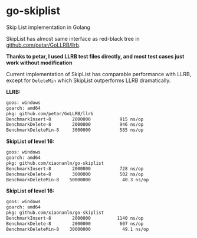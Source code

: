 # go-skiplist
Skip List implementation in Golang

SkipList has almost same interface as red-black tree in [github.com/petar/GoLLRB/llrb](https://github.com/petar/GoLLRB).

**Thanks to petar, I used LLRB test files directly, and most test cases just work without modification**

Current implementation of SkipList has comparable performance with LLRB, except for `DeleteMin` 
which SkipList outperforms LLRB dramatically.

**LLRB:**
```bash
goos: windows
goarch: amd64
pkg: github.com/petar/GoLLRB/llrb
BenchmarkInsert-8      	 2000000	       915 ns/op
BenchmarkDelete-8      	 2000000	       946 ns/op
BenchmarkDeleteMin-8   	 3000000	       585 ns/op
```

**SkipList of level 16:**  
```bash
goos: windows
goarch: amd64
pkg: github.com/xiaonanln/go-skiplist
BenchmarkInsert-8      	 2000000	       728 ns/op
BenchmarkDelete-8      	 3000000	       502 ns/op
BenchmarkDeleteMin-8   	50000000	        40.3 ns/op
```

**SkipList of level 16:**  
```bash
goos: windows
goarch: amd64
pkg: github.com/xiaonanln/go-skiplist
BenchmarkInsert-8      	 2000000	      1140 ns/op
BenchmarkDelete-8      	 2000000	       607 ns/op
BenchmarkDeleteMin-8   	30000000	        49.1 ns/op
```
